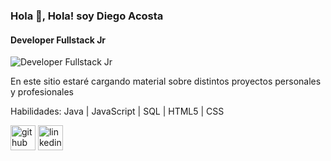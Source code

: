 ### Hola 👋, Hola! soy Diego Acosta
#### Developer Fullstack Jr
![Developer Fullstack Jr]( )

En este sitio estaré cargando material sobre distintos proyectos personales y profesionales


Habilidades: Java | JavaScript | SQL | HTML5 | CSS



[<img src='https://cdn.jsdelivr.net/npm/simple-icons@3.0.1/icons/github.svg' alt='github' height='40'>](https://github.com//Acostadiego1997)  [<img src='https://cdn.jsdelivr.net/npm/simple-icons@3.0.1/icons/linkedin.svg' alt='linkedin' height='40'>](https://www.linkedin.com/in//Acostadiego1997/)  

